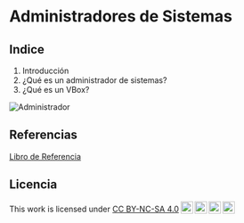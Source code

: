 # Administradores de Sistemas

## Indice

1. Introducción
2. ¿Qué es un administrador de sistemas?
3. ¿Qué es un VBox?

![Administrador](https://www.certus.edu.pe/blog/wp-content/uploads/2022/02/pexels-luis-gomes-546819-1024x680.jpg)

## Referencias
[Libro de Referencia](https://books.google.es/books?id=jWvPAgAAQBAJ&pg=PA93&dq=Administrador+de+sistemas+quien&hl=es&sa=X&ved=0ahUKEwiNoP37tNXYAhWGthQKHV7fAP0Q6AEIMjAC#v=onepage&q=Administrador%20de%20sistemas%20quien&f=false)
## Licencia
<p xmlns:cc="http://creativecommons.org/ns#" >This work is licensed under <a href="http://creativecommons.org/licenses/by-nc-sa/4.0/?ref=chooser-v1" target="_blank" rel="license noopener noreferrer" style="display:inline-block;">CC BY-NC-SA 4.0<img style="height:22px!important;margin-left:3px;vertical-align:text-bottom;" src="https://mirrors.creativecommons.org/presskit/icons/cc.svg?ref=chooser-v1"><img style="height:22px!important;margin-left:3px;vertical-align:text-bottom;" src="https://mirrors.creativecommons.org/presskit/icons/by.svg?ref=chooser-v1"><img style="height:22px!important;margin-left:3px;vertical-align:text-bottom;" src="https://mirrors.creativecommons.org/presskit/icons/nc.svg?ref=chooser-v1"><img style="height:22px!important;margin-left:3px;vertical-align:text-bottom;" src="https://mirrors.creativecommons.org/presskit/icons/sa.svg?ref=chooser-v1"></a></p>

